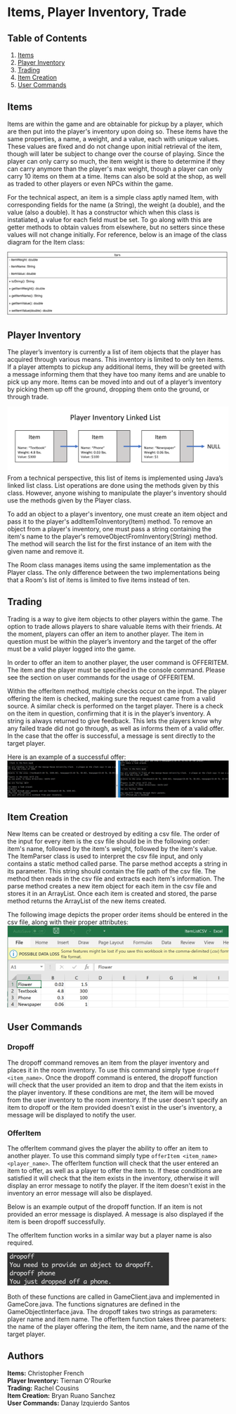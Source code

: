 # Items, Player Inventory, Trade

## Table of Contents
1. [Items](#items)
2. [Player Inventory](#player-inventory)
3. [Trading](#trading)
4. [Item Creation](#item-creation)
5. [User Commands](#user-commands)

## Items
Items are within the game and are obtainable for pickup by a player, which are then put into the player's inventory upon doing so. These 
items have the same properties, a name, a weight, and a value, each with unique values. These values are fixed and do not change upon 
initial retrieval of the item, though will later be subject to change over the course of playing. Since the player can only carry so much,
the item weight is there to determine if they can carry anymore than the player's max weight, though a player can only carry 10 items on 
them at a time. Items can also be sold at the shop, as well as traded to other players or even NPCs within the game.

For the technical aspect, an item is a simple class aptly named Item, with corresponding fields for the name (a String), the weight 
(a double), and the value (also a double). It has a constructor which when this class is instatiated, a value for each field must be set.
To go along with this are getter methods to obtain values from elsewhere, but no setters since these values will not change initially.
For reference, below is an image of the class diagram for the Item class:

![Item Class Diagram](Item_Class_UML_Diagram-1.png "Item Class Diagram")

## Player Inventory
The player’s inventory is currently a list of item objects that the player has acquired through various means. This inventory is limited to only ten items. If a player attempts to pickup any additional items, they will be greeted with a message informing them that they have too many items and are unable to pick up any more. Items can be moved into and out of a player’s inventory by picking them up off the ground, dropping them onto the ground, or through trade.

![Inventory](InventoryLinkedList.png "Inventory Linked List")
From a technical perspective, this list of items is implemented using Java’s linked list class. List operations are done using the methods given by this class. However, anyone wishing to manipulate the player's inventory should use the methods given by the Player class.

To add an object to a player's inventory, one must create an item object and pass it to the player's addItemToInventory(Item) method. To remove an object from a player's inventory, one must pass a string containing the item's name to the player's removeObjectFromInventory(String) method. The method will search the list for the first instance of an item with the given name and remove it.

The Room class manages items using the same implementation as the Player class. The only difference between the two implementations being that a Room's list of items is limited to five items instead of ten.

## Trading
Trading is a way to give item objects to other players within the game. The option to trade allows players to share valuable items with their friends. At the moment, players can offer an item to another player. The item in question must be within the player’s inventory and the target of the offer must be a valid player logged into the game.

In order to offer an item to another player, the user command is OFFERITEM. The item and the player must be specified in the console command. Please see the section on user commands for the usage of OFFERITEM.

Within the offerItem method, multiple checks occur on the input. The player offering the item is checked, making sure the request came from a valid source. A similar check is performed on the target player. There is a check on the item in question, confirming that it is in the player’s inventory. A string is always returned to give feedback. This lets the players know why any failed trade did not go through, as well as informs them of a valid offer. In the case that the offer is successful, a message is sent directly to the target player.

Here is an example of a successful offer:
![Offer Item](OfferItem.png "Offer Item")

## Item Creation
New Items can be created or destroyed by editing a csv file. The order of the input for every item is the csv file should be in the following order: item's name, followed by the item's weight, followed by the item's value. The ItemParser class is used to interpret the csv file input, and only contains a static method called parse. The parse method accepts a string in its parameter. This string should contain the file path of the csv file. The method then reads in the csv file and extracts each item's information. The parse method creates a new item object for each item in the csv file and stores it in an ArrayList. Once each item is created and stored, the parse method returns the ArrayList of the new items created.
  
The following image depicts the proper order items should be entered in the csv file, along with their proper attributes:
![CSV Example](InventoryCSVPic.png "Inventory CSV")

## User Commands
### Dropoff
The dropoff command removes an item from the player inventory and places it in the room inventory. To use this command simply type `dropoff <item_name>`. Once the dropoff command is entered, the dropoff function will check that the user provided an item to drop and that the item exists in the player inventory. If these conditions are met, the item will be moved from the user inventory to the room inventory. If the user doesn't specify an item to dropoff or the item provided doesn't exist in the user's inventory, a message will be displayed to notify the user.

### OfferItem
The offerItem command gives the player the ability to offer an item to another player. To use this command simply type `offerItem <item_name> <player_name>`. The offerItem function will check that the user entered an item to offer, as well as a player to offer the item to. If these conditions are satisfied it will check that the item exists in the inventory, otherwise it will display an error message to notify the player. If the item doesn't exist in the inventory an error message will also be displayed.

Below is an example output of the dropoff function. If an item is not provided an error message is displayed. A message is also displayed if the item is been dropoff successfully.

The offerItem function works in a similar way but a player name is also required.

![dropoff](dropoff.png "Dropoff Example")

Both of these functions are called in GameClient.java and implemented in GameCore.java.
The functions signatures are defined in the GameObjectInterface.java. The dropoff takes two strings as parameters: player name and item name. The offerItem function takes three parameters: the name of the player offering the item, the item name, and the name of the target player. 

## Authors
__Items:__ Christopher French  
__Player Inventory:__ Tiernan O'Rourke  
__Trading:__ Rachel Cousins  
__Item Creation:__ Bryan Ruano Sanchez  
__User Commands:__ Danay Izquierdo Santos  
